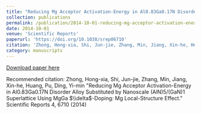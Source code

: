 ```yaml
---
title: "Reducing Mg Acceptor Activation-Energy in Al0.83Ga0.17N Disorder Alloy Substituted by Nanoscale (AlN)5/(GaN)1 Superlattice Using MgGa $\\delta$-Doping: Mg Local-Structure Effect"
collection: publications
permalink: /publication/2014-10-01-reducing-mg-acceptor-activation-energy-in-al083ga017n-disorder-alloy-substituted-by-nanoscale-aln5gan1-superlattice-using-mgga-delta-doping-mg-local-structure-effect
date: 2014-10-01
venue: 'Scientific Reports'
paperurl: 'https://doi.org/10.1038/srep06710'
citation: 'Zhong, Hong-xia, Shi, Jun-jie, Zhang, Min, Jiang, Xin-he, Huang, Pu, Ding, Yi-min &quot;Reducing Mg Acceptor Activation-Energy in Al0.83Ga0.17N Disorder Alloy Substituted by Nanoscale (AlN)5/(GaN)1 Superlattice Using MgGa $\\delta$-Doping: Mg Local-Structure Effect.&quot; Scientific Reports 4, 6710 (2014)'
category: manuscripts
---
```


<a href='https://doi.org/10.1038/srep06710'>Download paper here</a>

Recommended citation: Zhong, Hong-xia, Shi, Jun-jie, Zhang, Min, Jiang, Xin-he, Huang, Pu, Ding, Yi-min &quot;Reducing Mg Acceptor Activation-Energy in Al0.83Ga0.17N Disorder Alloy Substituted by Nanoscale (AlN)5/(GaN)1 Superlattice Using MgGa $\\delta$-Doping: Mg Local-Structure Effect.&quot; Scientific Reports 4, 6710 (2014)